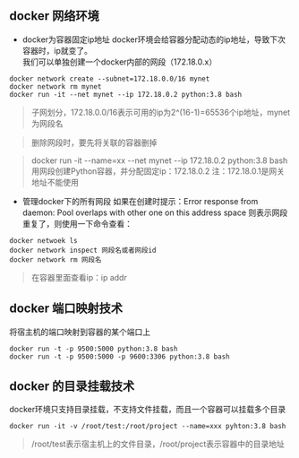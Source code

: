 ## docker 网络环境

- docker为容器固定ip地址
docker环境会给容器分配动态的ip地址，导致下次容器时，ip就变了。  
我们可以单独创建一个docker内部的网段（172.18.0.x）
```shell
docker network create --subnet=172.18.0.0/16 mynet
docker network rm mynet
docker run -it --net mynet --ip 172.18.0.2 python:3.8 bash
```
> 子网划分，172.18.0.0/16表示可用的ip为2^(16-1)=65536个ip地址，mynet为网段名  

> 删除网段时，要先将关联的容器删掉  

> docker run -it --name=xx --net mynet --ip 172.18.0.2 python:3.8 bash 用网段创建Python容器，并分配固定ip：172.18.0.2 注：172.18.0.1是网关地址不能使用
- 管理docker下的所有网段
如果在创建时提示：Error response from daemon: Pool overlaps with other one on this address space
则表示网段重复了，则使用一下命令查看：
```shell
docker netwoek ls
docker network inspect 网段名或者网段id
docker network rm 网段名
```

> 在容器里面查看ip：ip addr


## docker 端口映射技术
将宿主机的端口映射到容器的某个端口上  
```shell
docker run -t -p 9500:5000 python:3.8 bash
docker run -t -p 9500:5000 -p 9600:3306 python:3.8 bash
```

## docker 的目录挂载技术
docker环境只支持目录挂载，不支持文件挂载，而且一个容器可以挂载多个目录  
```shell
docker run -it -v /root/test:/root/project --name=xxx pyhton:3.8 bash
```
> /root/test表示宿主机上的文件目录，/root/project表示容器中的目录地址